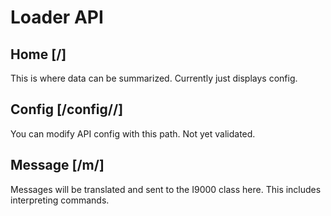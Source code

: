 # Loader API

## Home [/]
This is where data can be summarized. Currently just displays config.

## Config [/config/<key>/<new value>]
You can modify API config with this path. Not yet validated.

## Message [/m/<message>]
Messages will be translated and sent to the I9000 class here. This includes interpreting commands.
